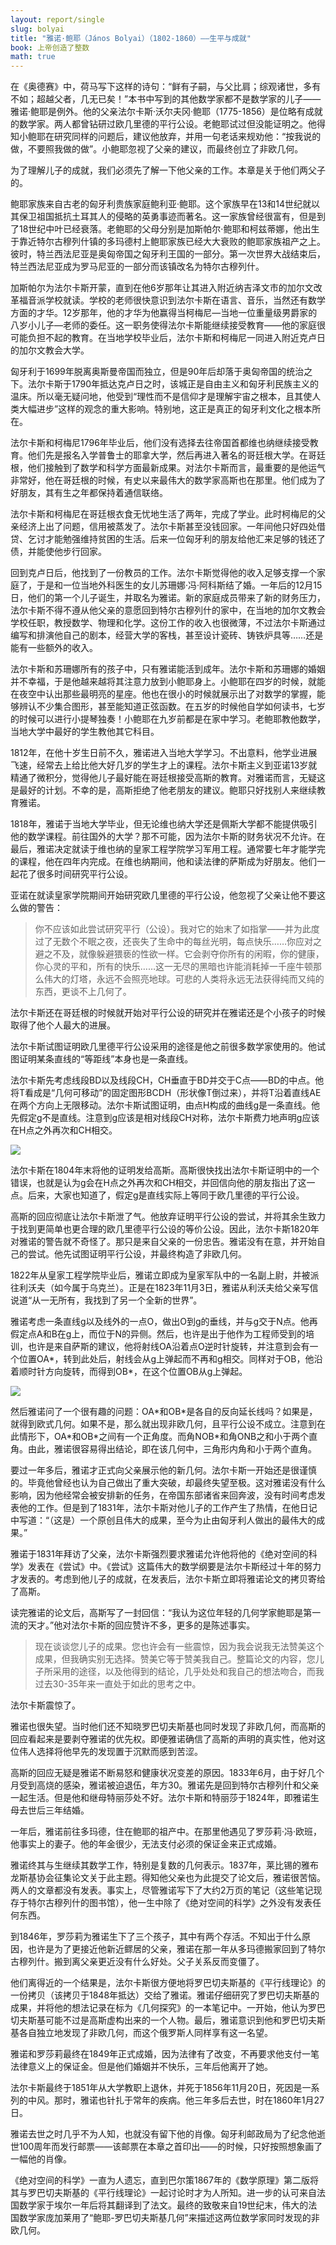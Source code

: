 ```yaml
---
layout: report/single
slug: bolyai
title: "雅诺·鲍耶（János Bolyai）（1802-1860）——生平与成就"
book: 上帝创造了整数
math: true
---
```

在《奥德赛》中，荷马写下这样的诗句：“鲜有子嗣，与父比肩；综观诸世，多有不如；超越父者，几无已矣！”本书中写到的其他数学家都不是数学家的儿子——雅诺·鲍耶是例外。他的父亲法尔卡斯·沃尔夫冈·鲍耶（1775-1856）是位略有成就的数学家。两人都曾钻研过欧几里德的平行公设。老鲍耶试过但没能证明之。他得知小鲍耶在研究同样的问题后，建议他放弃，并用一句老话来规劝他：“按我说的做，不要照我做的做”。小鲍耶忽视了父亲的建议，而最终创立了非欧几何。

为了理解儿子的成就，我们必须先了解一下他父亲的工作。本章是关于他们两父子的。

鲍耶家族来自古老的匈牙利贵族家庭鲍利亚·鲍耶。这个家族早在13和14世纪就以其保卫祖国抵抗土耳其人的侵略的英勇事迹而著名。这一家族曾经很富有，但是到了18世纪中叶已经衰落。老鲍耶的父母分别是加斯帕尔·鲍耶和柯兹蒂娜，他出生于靠近特尔古穆列什镇的多玛德村上鲍耶家族已经大大衰败的鲍耶家族祖产之上。彼时，特兰西法尼亚是奥匈帝国之匈牙利王国的一部分。第一次世界大战结束后，特兰西法尼亚成为罗马尼亚的一部分而该镇改名为特尔古穆列什。

加斯帕尔为法尔卡斯开蒙，直到在他6岁那年让其进入附近纳吉泽文市的加尔文改革福音派学校就读。学校的老师很快意识到法尔卡斯在语言、音乐，当然还有数学方面的才华。12岁那年，他的才华为他赢得当柯梅尼—当地一位重量级男爵家的八岁小儿子—老师的委任。这一职务使得法尔卡斯能继续接受教育——他的家庭很可能负担不起的教育。在当地学校毕业后，法尔卡斯和柯梅尼一同进入附近克卢日的加尔文教会大学。

匈牙利于1699年脱离奥斯曼帝国而独立，但是90年后却落于奥匈帝国的统治之下。法尔卡斯于1790年抵达克卢日之时，该城正是自由主义和匈牙利民族主义的温床。所以毫无疑问地，他受到“理性而不是信仰才是理解宇宙之根本，且其使人类大幅进步”这样的观念的重大影响。特别地，这正是真正的匈牙利文化之根本所在。

法尔卡斯和柯梅尼1796年毕业后，他们没有选择去往帝国首都维也纳继续接受教育。他们先是报名入学普鲁士的耶拿大学，然后再进入著名的哥廷根大学。在哥廷根，他们接触到了数学和科学方面最新成果。对法尔卡斯而言，最重要的是他运气非常好，他在哥廷根的时候，有史以来最伟大的数学家高斯也在那里。他们成为了好朋友，其有生之年都保持着通信联络。

法尔卡斯和柯梅尼在哥廷根衣食无忧地生活了两年，完成了学业。此时柯梅尼的父亲经济上出了问题，信用被蒸发了。法尔卡斯甚至没钱回家。一年间他只好四处借贷、乞讨才能勉强维持贫困的生活。后来一位匈牙利的朋友给他汇来足够的钱还了债，并能使他步行回家。

回到克卢日后，他找到了一份教员的工作。法尔卡斯觉得他的收入足够支撑一个家庭了，于是和一位当地外科医生的女儿苏珊娜·冯·阿科斯结了婚。一年后的12月15日，他们的第一个儿子诞生，并取名为雅诺。新的家庭成员带来了新的财务压力，法尔卡斯不得不遵从他父亲的意愿回到特尔古穆列什的家中，在当地的加尔文教会学校任职，教授数学、物理和化学。这份工作的收入也很微薄，不过法尔卡斯通过编写和排演他自己的剧本，经营大学的客栈，甚至设计瓷砖、铸铁炉具等……还是能有一些额外的收入。

法尔卡斯和苏珊娜所有的孩子中，只有雅诺能活到成年。法尔卡斯和苏珊娜的婚姻并不幸福，于是他越来越将其注意力放到小鲍耶身上。小鲍耶在四岁的时候，就能在夜空中认出那些最明亮的星座。他也在很小的时候就展示出了对数学的掌握，能够辨认不少集合图形，甚至能知道正弦函数。在五岁的时候他自学如何读书，七岁的时候可以进行小提琴独奏！小鲍耶在九岁前都是在家中学习。老鲍耶教他数学，当地大学中最好的学生教他其它科目。

1812年，在他十岁生日前不久，雅诺进入当地大学学习。不出意料，他学业进展飞速，经常去上给比他大好几岁的学生才上的课程。法尔卡斯主义到亚诺13岁就精通了微积分，觉得他儿子最好能在哥廷根接受高斯的教育。对雅诺而言，无疑这是最好的计划。不幸的是，高斯拒绝了他老朋友的建议。鲍耶只好找别人来继续教育雅诺。

1818年，雅诺于当地大学毕业，但无论维也纳大学还是佩斯大学都不能提供吸引他的数学课程。前往国外的大学？那不可能，因为法尔卡斯的财务状况不允许。在最后，雅诺决定就读于维也纳的皇家工程学院学习军用工程。通常要七年才能学完的课程，他在四年内完成。在维也纳期间，他和读法律的萨斯成为好朋友。他们一起花了很多时间研究平行公设。

亚诺在就读皇家学院期间开始研究欧几里德的平行公设，他忽视了父亲让他不要这么做的警告：

>你不应该如此尝试研究平行（公设）。我对它的始末了如指掌——并为此度过了无数个不眠之夜，还丧失了生命中的每丝光明，每点快乐……你应对之避之不及，就像躲避猥亵的性欲一样。它会剥夺你所有的闲暇，你的健康，你心灵的平和，所有的快乐……这一无尽的黑暗也许能消耗掉一千座牛顿那么伟大的灯塔，永远不会照亮地球。可悲的人类将永远无法获得纯而又纯的东西，更谈不上几何了。

法尔卡斯还在哥廷根的时候就开始对平行公设的研究并在雅诺还是个小孩子的时候取得了他个人最大的进展。

法尔卡斯试图证明欧几里德平行公设采用的途径是他之前很多数学家使用的。他试图证明某条直线的“等距线”本身也是一条直线。

法尔卡斯先考虑线段BD以及线段CH，CH垂直于BD并交于C点——BD的中点。他将T看成是“几何可移动”的固定图形BCDH（形状像T倒过来），并将T沿着直线AE在两个方向上无限移动。法尔卡斯试图证明，由点H构成的曲线g是一条直线。他先假定g不是直线。注意到g应该是相对线段CH对称，法尔卡斯费力地声明g应该在H点之外再次和CH相交。

![]({{site.url}}/images/bookname/1201.png)

法尔卡斯在1804年末将他的证明发给高斯。高斯很快找出法尔卡斯证明中的一个错误，也就是认为g会在H点之外再次和CH相交，并回信向他的朋友指出了这一点。后来，大家也知道了，假定g是直线实际上等同于欧几里德的平行公设。

高斯的回应彻底让法尔卡斯泄了气。他放弃证明平行公设的尝试，并将其余生致力于找到更简单也更合理的欧几里德平行公设的等价公设。因此，法尔卡斯1820年对雅诺的警告就不奇怪了。那只是来自父亲的一份忠告。雅诺没有在意，并开始自己的尝试。他先试图证明平行公设，并最终构造了非欧几何。

1822年从皇家工程学院毕业后，雅诺立即成为皇家军队中的一名副上尉，并被派往利沃夫（如今属于乌克兰）。正是在1823年11月3日，雅诺从利沃夫给父亲写信说道“从一无所有，我找到了另一个全新的世界”。

雅诺考虑一条直线g以及线外的一点O，做出O到g的垂线，并与g交于N点。他再假定点A和B在g上，而位于N的异侧。然后，也许是出于他作为工程师受到的培训，也许是来自萨斯的建议，他将射线OA沿着点O逆时针旋转，并注意到会有一个位置OA\*，转到此处后，射线会从g上弹起而不再和g相交。同样对于OB，他沿着顺时针方向旋转，而得到OB\*，在这个位置OB从g上弹起。

![]({{site.url}}/images/bookname/1202.png)

然后雅诺问了一个很有趣的问题：OA\*和OB\*是各自的反向延长线吗？如果是，就得到欧式几何。如果不是，那么就出现非欧几何，且平行公设不成立。注意到在此情形下，OA\*和OB\*之间有一个正角度。而角NOB\*和角ONB之和小于两个直角。由此，雅诺很容易得出结论，即在该几何中，三角形内角和小于两个直角。

要过一年多后，雅诺才正式向父亲展示他的新几何。法尔卡斯一开始还是很谨慎的。毕竟他曾经也认为自己做出了重大突破，却最终失望至极。这对雅诺没有什么影响，因为他经常会被安排新的任务，在帝国东部诸省来回奔波，没有时间考虑发表他的工作。但是到了1831年，法尔卡斯对他儿子的工作产生了热情，在他日记中写道：“（这是）一个原创且伟大的成果，至今为止由匈牙利人做出的最伟大的成果。”

雅诺于1831年拜访了父亲，法尔卡斯强烈要求雅诺允许他将他的《绝对空间的科学》发表在《尝试》中。《尝试》这篇伟大的数学纲要是法尔卡斯经过十年的努力才发表的。考虑到他儿子的成就，在发表后，法尔卡斯立即将雅诺论文的拷贝寄给了高斯。

读完雅诺的论文后，高斯写了一封回信：“我认为这位年轻的几何学家鲍耶是第一流的天才。”他对法尔卡斯的回应赞许不多，更多的是陈述事实。

>现在谈谈您儿子的成果。您也许会有一些震惊，因为我会说我无法赞美这个成果，但我确实别无选择。赞美它等于赞美我自己。整篇论文的内容，您儿子所采用的途径，以及他得到的结论，几乎处处和我自己的想法吻合，而我过去30-35年来一直处于如此的思考之中。

法尔卡斯震惊了。

雅诺也很失望。当时他们还不知晓罗巴切夫斯基也同时发现了非欧几何，而高斯的回应看起来是要剥夺雅诺的优先权。即便雅诺确信了高斯的声明的真实性，他对这位伟人选择将他早先的发现置于沉默而感到苦涩。

高斯的回应无疑是雅诺不断易怒和健康状况变差的原因。1833年6月，由于好几个月受到高烧的感染，雅诺被迫退伍，年方30。雅诺先是回到特尔古穆列什和父亲一起生活。但是他和继母特丽莎处不好。法尔卡斯和特丽莎于1824年，即雅诺生母去世后三年结婚。

一年后，雅诺前往多玛德，住在鲍耶的祖产中。在那里他遇见了罗莎莉·冯·欧班，他事实上的妻子。他的年金很少，无法支付必须的保证金来正式成婚。

雅诺终其与生继续其数学工作，特别是复数的几何表示。1837年，莱比锡的雅布龙斯基协会征集论文关于此主题。得知他父亲也为此提交了论文后，雅诺很苦恼。两人的文章都没有发表。事实上，尽管雅诺写下了大约2万页的笔记（这些笔记现存于特尔古穆列什的图书馆），他一生中除了《绝对空间的科学》之外没有发表任何东西。

到1846年，罗莎莉为雅诺生下了三个孩子，其中有两个存活。不知出于什么原因，也许是为了更接近他新近鳏居的父亲，雅诺在那一年从多玛德搬家回到了特尔古穆列什。搬到离父亲更近没有什么好处。父子关系反而变僵了。

他们离得近的一个结果是，法尔卡斯很方便地将罗巴切夫斯基的《平行线理论》的一份拷贝（该拷贝于1848年抵达）交给了雅诺。雅诺仔细研究了罗巴切夫斯基的成果，并将他的想法记录在标为《几何探究》的一本笔记中。一开始，他认为罗巴切夫斯基可能不过是高斯虚构出来的一个人物。最后，雅诺意识到他和罗巴切夫斯基各自独立地发现了非欧几何，而这个俄罗斯人同样享有这一名望。

雅诺和罗莎莉最终在1849年正式成婚，因为法律有了改变，不再要求他支付一笔法律意义上的保证金。但是他们婚姻并不快乐，三年后他离开了她。

法尔卡斯最终于1851年从大学教职上退休，并死于1856年11月20日，死因是一系列的中风。那时，雅诺也针扎于常年的疾病。他三年多后去世，时在1860年1月27日。

雅诺去世之时几乎不为人知，也就没有留下他的肖像。匈牙利邮政局为了纪念他逝世100周年而发行邮票——该邮票在本章之首印出——的时候，只好按照想象画了一幅他的肖像。

《绝对空间的科学》一直为人遗忘，直到巴尔策1867年的《数学原理》第二版将其与罗巴切夫斯基的《平行线理论》一起讨论时才为人所知。进一步的认可来自法国数学家于埃尔一年后将其翻译到了法文。最终的致敬来自19世纪末，伟大的法国数学家庞加莱用了“鲍耶-罗巴切夫斯基几何”来描述这两位数学家同时发现的非欧几何。
